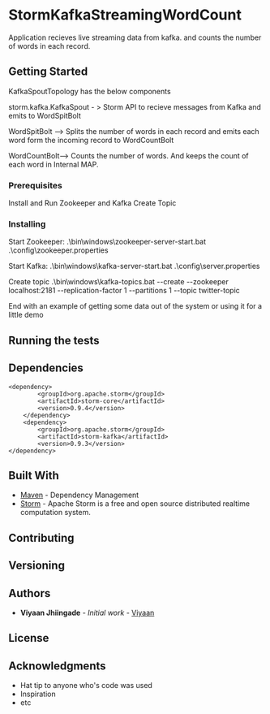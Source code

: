 # StormKafkaStreamingWordCount

Application recieves live streaming data from kafka. and counts the number of words in each record.

## Getting Started

KafkaSpoutTopology has the below components

storm.kafka.KafkaSpout - > Storm API to recieve messages from Kafka and emits to WordSpitBolt

WordSpitBolt -->  Splits the number of words in each record and emits each word form the incoming record to WordCountBolt

WordCountBolt-->  Counts the number of words. And keeps the count of each word in Internal MAP.


### Prerequisites

Install and Run Zookeeper and Kafka
Create Topic

### Installing


Start Zookeeper:
.\bin\windows\zookeeper-server-start.bat .\config\zookeeper.properties

Start Kafka:
.\bin\windows\kafka-server-start.bat .\config\server.properties


Create topic
.\bin\windows\kafka-topics.bat --create --zookeeper localhost:2181 --replication-factor 1 --partitions 1 --topic twitter-topic


End with an example of getting some data out of the system or using it for a little demo

## Running the tests





## Dependencies


	<dependency>
            <groupId>org.apache.storm</groupId>
            <artifactId>storm-core</artifactId>
            <version>0.9.4</version>
        </dependency>
        <dependency>
            <groupId>org.apache.storm</groupId>
            <artifactId>storm-kafka</artifactId>
            <version>0.9.3</version>
    </dependency>

## Built With

* [Maven](https://maven.apache.org/) - Dependency Management
* [Storm](http://storm.apache.org/) - Apache Storm is a free and open source distributed realtime computation system.

## Contributing


## Versioning



## Authors

* **Viyaan Jhiingade** - *Initial work* - [Viyaan](https://github.com/Viyaan)



## License



## Acknowledgments

* Hat tip to anyone who's code was used
* Inspiration
* etc



